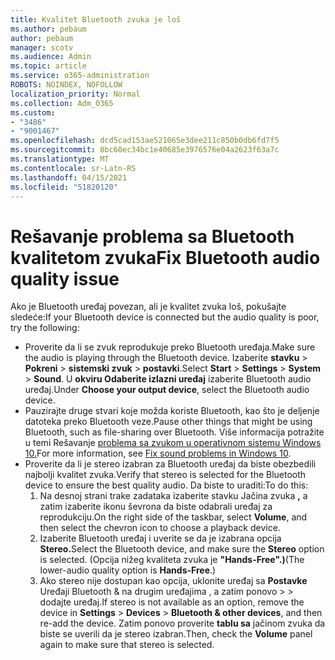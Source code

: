 ```yaml
---
title: Kvalitet Bluetooth zvuka je loš
ms.author: pebaum
author: pebaum
manager: scotv
ms.audience: Admin
ms.topic: article
ms.service: o365-administration
ROBOTS: NOINDEX, NOFOLLOW
localization_priority: Normal
ms.collection: Adm_O365
ms.custom:
- "3486"
- "9001467"
ms.openlocfilehash: dcd5cad153ae521065e3dee211c850b0db6fd7f5
ms.sourcegitcommit: 8bc60ec34bc1e40685e3976576e04a2623f63a7c
ms.translationtype: MT
ms.contentlocale: sr-Latn-RS
ms.lasthandoff: 04/15/2021
ms.locfileid: "51820120"
---
```

# <a name="fix-bluetooth-audio-quality-issue"></a><span data-ttu-id="fb238-102">Rešavanje problema sa Bluetooth kvalitetom zvuka</span><span class="sxs-lookup"><span data-stu-id="fb238-102">Fix Bluetooth audio quality issue</span></span>

<span data-ttu-id="fb238-103">Ako je Bluetooth uređaj povezan, ali je kvalitet zvuka loš, pokušajte sledeće:</span><span class="sxs-lookup"><span data-stu-id="fb238-103">If your Bluetooth device is connected but the audio quality is poor, try the following:</span></span>

- <span data-ttu-id="fb238-104">Proverite da li se zvuk reprodukuje preko Bluetooth uređaja.</span><span class="sxs-lookup"><span data-stu-id="fb238-104">Make sure the audio is playing through the Bluetooth device.</span></span> <span data-ttu-id="fb238-105">Izaberite **stavku**  >  **Pokreni**  >  **sistemski zvuk**  >  **postavki**.</span><span class="sxs-lookup"><span data-stu-id="fb238-105">Select **Start** > **Settings** > **System** > **Sound**.</span></span> <span data-ttu-id="fb238-106">U **okviru Odaberite izlazni uređaj** izaberite Bluetooth audio uređaj.</span><span class="sxs-lookup"><span data-stu-id="fb238-106">Under **Choose your output device**, select the Bluetooth audio device.</span></span>
- <span data-ttu-id="fb238-107">Pauzirajte druge stvari koje možda koriste Bluetooth, kao što je deljenje datoteka preko Bluetooth veze.</span><span class="sxs-lookup"><span data-stu-id="fb238-107">Pause other things that might be using Bluetooth, such as file-sharing over Bluetooth.</span></span> <span data-ttu-id="fb238-108">Više informacija potražite u temi Rešavanje [problema sa zvukom u operativnom sistemu Windows 10.](https://support.microsoft.com/help/4520288/windows-10-fix-sound-problems)</span><span class="sxs-lookup"><span data-stu-id="fb238-108">For more information, see [Fix sound problems in Windows 10](https://support.microsoft.com/help/4520288/windows-10-fix-sound-problems).</span></span>
- <span data-ttu-id="fb238-109">Proverite da li je stereo izabran za Bluetooth uređaj da biste obezbedili najbolji kvalitet zvuka.</span><span class="sxs-lookup"><span data-stu-id="fb238-109">Verify that stereo is selected for the Bluetooth device to ensure the best quality audio.</span></span> <span data-ttu-id="fb238-110">Da biste to uraditi:</span><span class="sxs-lookup"><span data-stu-id="fb238-110">To do this:</span></span> 
    1. <span data-ttu-id="fb238-111">Na desnoj strani trake zadataka izaberite stavku Jačina zvuka **,** a zatim izaberite ikonu ševrona da biste odabrali uređaj za reprodukciju.</span><span class="sxs-lookup"><span data-stu-id="fb238-111">On the right side of the taskbar, select **Volume**, and then select the chevron icon to choose a playback device.</span></span>
    2. <span data-ttu-id="fb238-112">Izaberite Bluetooth uređaj i uverite se da je izabrana opcija **Stereo.**</span><span class="sxs-lookup"><span data-stu-id="fb238-112">Select the Bluetooth device, and make sure the **Stereo** option is selected.</span></span> <span data-ttu-id="fb238-113">(Opcija nižeg kvaliteta zvuka je **"Hands-Free".)**</span><span class="sxs-lookup"><span data-stu-id="fb238-113">(The lower-audio quality option is **Hands-Free**.)</span></span>
    3. <span data-ttu-id="fb238-114">Ako stereo nije dostupan kao opcija, uklonite uređaj sa **Postavke** Uređaji Bluetooth & na drugim uređajima , a zatim ponovo  >    >  dodajte uređaj.</span><span class="sxs-lookup"><span data-stu-id="fb238-114">If stereo is not available as an option, remove the device in **Settings** > **Devices** > **Bluetooth & other devices**, and then re-add the device.</span></span> <span data-ttu-id="fb238-115">Zatim ponovo proverite **tablu sa** jačinom zvuka da biste se uverili da je stereo izabran.</span><span class="sxs-lookup"><span data-stu-id="fb238-115">Then, check the **Volume** panel again to make sure that stereo is selected.</span></span>

